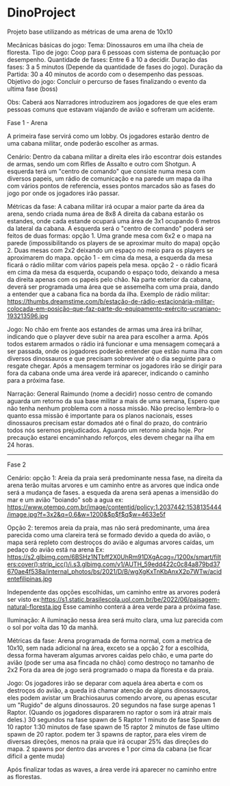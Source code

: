 # DinoProject


Projeto base utilizando as métricas de uma arena de 10x10

Mecânicas básicas do jogo: 
Tema: Dinossauros em uma ilha cheia de floresta.
Tipo de jogo: Coop para 6 pessoas com sistema de pontuação por desempenho. 
Quantidade de fases: Entre 6 a 10 a decidir.
Duração das fases: 3 a 5 minutos (Depende da quantidade de fases do jogo). 
Duração da Partida: 30 a 40 minutos de acordo com o desempenho das pessoas. 
Objetivo do jogo: Concluir o percurso de fases finalizando o evento da ultima fase (boss)

Obs: Caberá aos Narradores introduzirem aos jogadores de que eles eram pessoas comuns que estavam viajando de avião e sofreram um acidente. 

Fase 1 - Arena 

A primeira fase servirá como um lobby. Os jogadores estarão dentro de uma cabana militar, onde poderão escolher as armas. 

Cenário:
Dentro da cabana militar a direita eles irão escontrar dois estandes de armas, sendo um com Rifles de Assalto e outro com Shotgun. A esquerda terá um "centro de comando" que consiste numa mesa com diversos papeis, um rádio de comunicação e na parede um mapa da ilha com vários pontos de referencia, esses pontos marcados são as fases do jogo por onde os jogadores irão passar. 

Métricas da fase:
A cabana militar irá ocupar a maior parte da área da arena, sendo criada numa área de 8x8 
A direita da cabana estarão os estandes, onde cada estande ocupará uma área de 3x1 ocupando 6 metros da lateral da cabana.
A esquerda será o "centro de comando" poderá ser feitos de duas formas: opção 1. Uma grande mesa com 6x2 e o mapa na parede (impossibilitando os players de se aproximar muito do mapa) opção 2. Duas mesas com 2x2 deixando um espaço no meio para os players se aproximarem do mapa.
opção 1 - em cima da mesa, a esquerda da mesa ficará o rádio militar com vários papeis pela mesa. 
opção 2 - o rádio ficará em cima da mesa da esquerda, ocupando o espaço todo, deixando a mesa da direita apenas com os papeis pelo chão. 
Na parte exterior da cabana, deverá ser programada uma área que se assemelha com uma praia, dando a entender que a cabana fica na borda da ilha. 
Exemplo de rádio militar: https://thumbs.dreamstime.com/b/estação-de-rádio-estacionária-militar-colocada-em-posição-que-faz-parte-do-equipamento-exército-ucraniano-193213596.jpg


Jogo: 
No chão em frente aos estandes de armas uma área irá brilhar, indicando que o playver deve subir na area para escolher a arma. 
Após todos estarem armados o rádio irá funcionar e uma mensagem começará a ser passada, onde os jogadores poderão entender que estão numa ilha com diversos dinossauros e que precisam sobreviver até o dia seguinte para o resgate chegar. 
Após a mensagem terminar os jogadores irão se dirigir para fora da cabana onde uma área verde irá aparecer, indicando o caminho para a próxima fase. 


Narração: 
General Raimundo (nome a decidir) nosso centro de comando aguarda um retorno da sua base militar a mais de uma semana, Espero que não tenha nenhum problema com a nossa missão.
Não preciso lembra-lo o quanto essa missão é importante para os planos nacionais, esses dinossauros precisam estar domados até o final do prazo, do contrário todos nós seremos prejudicados. Aguardo um retorno ainda hoje. Por precaução estarei encaminhando reforços, eles devem chegar na ilha em 24 horas. 



--------------------------------------------------------------------------------

Fase 2 

Cenário:
opção 1: Areia da praia será predominante nessa fase, na direita da arena terão muitas arvores e um caminho entre as arvores que indica onde será a mudança de fases. a esqueda da arena será apenas a imensidão do mar e um avião "boiando" sob a agua ex: https://www.otempo.com.br/image/contentid/policy:1.2037442:1538135444/image.jpg?f=3x2&q=0.6&w=1200&$p$f$q$w=4633e5f

Opção 2: teremos areia da praia, mas não será predominante, uma área parecida como uma clareira terá se formado devido a queda do avião, o mapa será repleto com destroços do avião e algumas arvores caídas, um pedaço do avião está na arena Ex: https://s2.glbimg.com/6BSHz1NTbff2X0UhRm91DXgAcqg=/1200x/smart/filters:cover():strip_icc()/i.s3.glbimg.com/v1/AUTH_59edd422c0c84a879bd37670ae4f538a/internal_photos/bs/2021/D/B/wgXgKxTnKbAnxX2p7WTw/acidentefilipinas.jpg 

Independente das opções escolhidas, um caminho entre as arvores poderá ser visto ex:https://s1.static.brasilescola.uol.com.br/be/2022/06/paisagem-natural-floresta.jpg
Esse caminho conterá a área verde para a próxima fase. 


Iluminação: A iluminação nessa área será muito clara, uma luz parecida com o sol por volta das 10 da manhã. 


Métricas da fase:
Arena programada de forma normal, com a metrica de 10x10, sem nada adicional na área, exceto se a opção 2 for a escolhida, dessa forma haveram algumas arvores caidas pelo chão, e uma parte do avião (pode ser uma asa fincada no chão) como destroço no tamanho de 2x2
Fora da area de jogo será programado o mapa da floresta e da praia. 

Jogo: 
Os jogadores irão se deparar com aquela área aberta e com os destroços do avião, a queda irá chamar atenção de alguns dinossauros, eles podem avistar um Brachiosaurus comendo arvore, ou apenas escutar um "Rugido" de alguns dinossauros. 
20 segundos na fase surge apenas 1 Raptor. (Quando os jogadores dispararem no raptor o som irá atrair mais deles.)
30 segundos na fase spawn de 5 Raptor
1 minuto de fase Spawn de 10 raptor
1:30 minutos de fase spawn de 15 raptor
2 minutos de fase ultimo spawn de 20 raptor. 
podem ter 3 spawns de raptor, para eles virem de diversas direções, menos na praia que irá ocupar 25% das direções do mapa. 
2 spawns por dentro das arvores e 1 por cima da cabana (se ficar dificil a gente muda) 


Após finalizar todas as waves, a área verde irá aparecer no caminho entre as florestas. 





